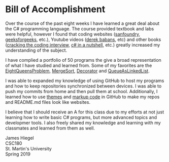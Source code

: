 # Bill of Accomplishment

Over the course of the past eight weeks I have learned a great deal about the C# programming language. The course provided textbook and labs were helpful, however I found that coding websites ([sanfoundry](https://www.sanfoundry.com/), [geeksforgeeks](https://www.geeksforgeeks.org/), etc.), Youtube videos ([derek babans](https://www.youtube.com/user/derekbanas), etc) and other 
books ([cracking the coding interview](https://www.amazon.com/Cracking-Coding-Interview-Programming-Questions/dp/0984782850), [c# in a nutshell](https://www.amazon.com/C-7-0-Nutshell-Definitive-Reference/dp/1491987650), etc.) greatly increased my understanding of the subject.

I have complied a portfolio of 50 programs the give a broad representation of what I have studied and learned from. Some of my favorites are the [EightQueensProblem](https://github.com/JamesHiegel/CSharp_Portfolio/tree/master/EightQueensProblem), [MergeSort](https://github.com/JamesHiegel/CSharp_Portfolio/tree/master/MergeSort), [Decorator](https://github.com/JamesHiegel/CSharp_Portfolio/tree/master/Decorator) and [QueueAsLinkedList](https://github.com/JamesHiegel/CSharp_Portfolio/tree/master/QueueAsLinkedList).

I was able to expanded my knowledge of using GitHub to host my programs and how to keep repositories synchronized between devices. I was able to push my commits from home and then pull them at school. Additionally, I learned how to use [themes](https://help.github.com/en/articles/adding-a-jekyll-theme-to-your-github-pages-site-with-the-jekyll-theme-chooser) and [markup code](https://guides.github.com/features/mastering-markdown/) in GitHub to make my repos and README.md files look like websites.

I believe that I should receive an A for this class due to my efforts at not just learning how to write basic C# programs, but more advanced topics and developmer tools. I also freely shared my knowledge and learning with my classmates and learned from them as well.

James Hiegel  
CSC180  
St. Martin's University  
Spring 2019
